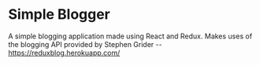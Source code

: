 # Simple Blogger

A simple blogging application made using React and Redux.
Makes uses of the blogging API provided by Stephen Grider -- https://reduxblog.herokuapp.com/
